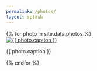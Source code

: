 ```yaml
---
permalink: /photos/
layout: splash
---
```


<div class="photo-gallery">
  {% for photo in site.data.photos %}
  <div class="photo-item">
    <a href="{{ photo.image }}" data-lightbox="gallery">
      <img src="{{ photo.image }}" alt="{{ photo.caption }}">
    </a>
    <p>{{ photo.caption }}</p>
  </div>
  {% endfor %}
</div>